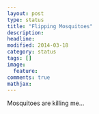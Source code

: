 ```yaml
---
layout: post
type: status
title: "Flipping Mosquitoes"
description: 
headline: 
modified: 2014-03-18
category: status
tags: []
image: 
  feature: 
comments: true
mathjax: 
---
```

Mosquitoes are killing me...